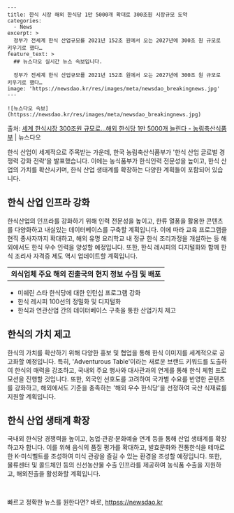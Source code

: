     ---
    title: 한식 시장 해외 한식당 1만 5000개 확대로 300조원 시장규모 도약
    categories:
      - News
    excerpt: >
      정부가 전세계 한식 산업규모를 2021년 152조 원에서 오는 2027년에 300조 원 규모로 키우기로 했다…
    feature_text: >
      ## 뉴스다오 실시간 뉴스 속보입니다.
    
      정부가 전세계 한식 산업규모를 2021년 152조 원에서 오는 2027년에 300조 원 규모로 키우기로 했다…
    image: 'https://newsdao.kr/res/images/meta/newsdao_breakingnews.jpg'
    ---
    
    ![뉴스다오 속보](httpss://newsdao.kr/res/images/meta/newsdao_breakingnews.jpg)

<p>출처: <a href="httpss://newsdao.kr/3101" rel="dofollow">세계 한식시장 300조원 규모로…해외 한식당 1만 5000개 늘린다 - 농림축산식품부</a> | 뉴스다오</p>

<p data-ke-size="size16">한식 산업이 세계적으로 주목받는 가운데, 한국 농림축산식품부가 '한식 산업 글로벌 경쟁력 강화 전략'을 발표했습니다. 이에는 농식품부가 한식인력 전문성을 높이고, 한식 산업의 가치를 확산시키며, 한식 산업 생태계를 확장하는 다양한 계획들이 포함되어 있습니다.</p>

<h2 data-ke-size="size26">한식 산업 인프라 강화</h2>
<p data-ke-size="size16">한식산업의 인프라를 강화하기 위해 인력 전문성을 높이고, 한류 열풍을 활용한 콘텐츠를 다양화하고 내실있는 데이터베이스를 구축할 계획입니다. 이에 따라 교육 프로그램을 현직 종사자까지 확대하고, 해외 유명 요리학교 내 정규 한식 조리과정을 개설하는 등 해외에서도 한식 우수 인력을 양성할 예정입니다. 또한, 한식 레시피의 디지털화와 함께 한식 조리사 자격증 제도 역시 업데이트할 계획입니다.</p>

<table>
	<tr>
		<td style="text-align: center; height: 17px;"><b>외식업체 주요 해외 진출국의 현지 정보 수집 및 배포</b></td>
	</tr>
</table>
<ul>
	<li>미쉐린 스타 한식당에 대한 인턴십 프로그램 강화</li>
	<li>한식 레시피 100선의 정밀화 및 디지털화</li>
	<li>한식과 연관산업 간의 데이터베이스 구축을 통한 산업가치 제고</li>
</ul>

<h2 data-ke-size="size26">한식의 가치 제고</h2>
<p data-ke-size="size16">한식의 가치를 확산하기 위해 다양한 홍보 및 협업을 통해 한식 이미지를 세계적으로 공고화할 예정입니다. 특히, 'Adventurous Table'이라는 새로운 브랜드 키워드를 도출하여 한식의 매력을 강조하고, 국내외 주요 행사와 대사관과의 연계를 통해 한식 체험 프로모션을 진행할 것입니다. 또한, 외국인 선호도를 고려하여 국가별 수요를 반영한 콘텐츠를 강화하고, 해외에서도 기준을 충족하는 '해외 우수 한식당'을 선정하여 국산 식재료를 지원할 계획입니다.</p>

<h2 data-ke-size="size26">한식 산업 생태계 확장</h2>
<p data-ke-size="size16">국내외 한식당 경쟁력을 높이고, 농업·관광·문화예술 연계 등을 통해 산업 생태계를 확장하고자 합니다. 이를 위해 음식의 품질 평가를 확대하고, 발효문화와 전통한식을 테마로 한 K-미식벨트를 조성하여 미식 관광을 즐길 수 있는 환경을 조성할 예정입니다. 또한, 물류센터 및 콜드체인 등의 신선농산물 수출 인프라를 제공하여 농식품 수출을 지원하고, 해외진출을 활성화할 계획입니다.</p>

<p data-ke-size="size16">&nbsp;</p> 

빠르고 정확한 뉴스를 원한다면? 바로, <a href="httpss://newsdao.kr" rel="dofollow">httpss://newsdao.kr</a>


    